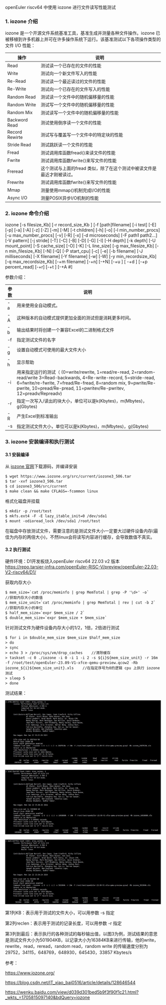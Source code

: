 openEuler riscv64 中使用 iozone 进行文件读写性能测试

### 1. iozone 介绍

iozone 是一个开源文件系统基准工具，基准生成并测量各种文件操作。iozone 已被移植到许多机器上并可在许多操作系统下运行。该基准测试以下各项操作类型的文件 I/O 性能：

| 操作           | 说明                                                         |
| -------------- | ------------------------------------------------------------ |
| Read           | 测试读一个已存在的文件的性能                                 |
| Write          | 测试向一个新文件写入的性能                                   |
| Re-Read        | 测试读一个最近读过的文件的性能                               |
| Re-Write       | 测试向一个已存在的文件写入的性能                             |
| Random Read    | 测试读一个文件中的随机偏移量的性能                           |
| Random Write   | 测试写一个文件中的随机偏移量的性能                           |
| Random Mix     | 测试读写一个文件中的随机偏移量的性能                         |
| Backword Read  | 测试使用倒序读一个文件的性能                                 |
| Record Rewirte | 测试写与覆盖写一个文件中的特定块的性能                       |
| Stride Read    | 测试跳跃读一个文件的性能                                     |
| Fread          | 测试调用库函数fread()来读文件的性能                          |
| Fwrite         | 测试调用库函数fwrite()来写文件的性能                         |
| Freread        | 这个测试与上面的fread 类似，除了在这个测试中被读文件是最近才刚被读过。 |
| Frewrite       | 测试调用库函数fwrite()来写文件的性能                         |
| Mmap           | 测量使用mmap()机制完成I/O的性能                              |
| Async I/O      | 测量POSIX异步I/O机制的性能                                   |

### 2. iozone 命令介绍

 iozone [-s filesize_Kb] [-r record_size_Kb ] [-f [path]filename] [-i test] [-E] [-p] [-a] [-A] [-z] [-Z] [-m] [-M] [-t children] [-h] [-o] [-l min_number_procs] [-u max_number_procs] [-v] [-R] [-x] [-d microseconds] [-F path1 path2...] [-V pattern] [-j stride] [-T] [-C] [-B] [-D] [-G] [-I] [-H depth] [-k depth] [-U mount_point] [-S cache_size] [-O] [-K] [-L line_size] [-g max_filesize_Kb] [-n min_filesize_Kb] [-N] [-Q] [-P start_cpu] [-c] [-e] [-b filename] [-J milliseconds] [-X filename] [-Y filename] [-w] [-W] [-y min_recordsize_Kb] [-q max_recordsize_Kb] [-+m filename] [-+n] [-+N] [-+u ] [ -+d ] [-+p percent_read] [-+r] [-+t ] [-+A #]

参数介绍：

| 参数 | 说明                                                         |
| ---- | ------------------------------------------------------------ |
| -a   | 用来使用全自动模式。                                         |
| -A   | 这种版本的自动模式提供更加全面的测试但是消耗更多时间。       |
| -b   | 输出结果时将创建一个兼容Excel的二进制格式文件                |
| -f   | 指定测试文件的名字                                           |
| -g   | 设置自动模式可使用的最大文件大小                             |
| -h   | 显示帮助                                                     |
| -i   | 用来指定运行的测试（ (0=write/rewrite, 1=read/re-read, 2=random-read/write 3=Read-backwards, 4=Re-write-record, 5=stride-read, 6=fwrite/re-fwrite, 7=fread/Re-fread, 8=random mix, 9=pwrite/Re-pwrite, 10=pread/Re-pread, 11=pwritev/Re-pwritev, 12=preadv/Repreadv) |
| -r   | 指定一次写入/读出的块大小，单位可以是k(Kbytes)，m(Mbytes)，g(Gbytes) |
| -R   | 产生Excel到标准输出                                          |
| -s   | 指定测试文件大小，单位可以是k(Kbytes)，m(Mbytes)，g(Gbytes)  |

### 3. iozone 安装编译和执行测试

#### 3.1 安装编译

从 [iozone 官网](https://www.iozone.org/)下载源码，并编译安装

````
$ wget https://www.iozone.org/src/current/iozone3_506.tar
$ tar -xvf iozone3_506.tar
$ cd iozone3_506/src/current
$ make clean && make CFLAGS=-fcommon linux
````

格式化磁盘并挂载

````
$ mkdir -p /root/test
$ mkfs.ext4 -F -E lazy_itable_init=0 /dev/sda1
$ mount -odioread_lock /dev/sda1 /root/test
````

在磁盘中存放测试文件，需要注意的是测试文件大小一定要大过硬件设备内存(最佳为内存的两倍大小)，不然linux会将读写内容进行缓存，会导致数值不真实。

#### 3.2 执行测试

硬件环境：D1开发板烧入openEuler riscv64 22.03 v2 版本 https://repo.tarsier-infra.com/openEuler-RISC-V/preview/openEuler-22.03-V2-riscv64/D1/

获取内存大小

````
$ mem_size=`cat /proc/meminfo | grep MemTotal | grep -P '\d+' -o`    //获取内存大小的数值
$ mem_size_unit=`cat /proc/meminfo | grep MemTotal | rev | cut -b 2`   //获取内存大小的单位
$ half_mem_size=`expr $mem_size / 2`
$ double_mem_size=`expr $mem_size + $mem_size`
````

针对测试文件为硬件设备内存大小的1/2，1倍，2倍进行测试

````
$ for i in $double_mem_size $mem_size $half_mem_size
> do
> sync
> echo 3 > /proc/sys/vm/drop_caches    //清除缓存
> taskset -c 0 ./iozone -i 0 -i 1 -i 2 -s ${i}${mem_size_unit} -r 16m -f /root/test/openEuler-23.09-V1-xfce-qemu-preview.qcow2 -Rb iozone_${i}${mem_size_unit}.xls    //在指定序号为0的逻辑 cpu 上执行 iozone 测试
> sleep 5
> done
````

测试结果：

![](../images/iozone-result1.jpg)

![](../images/iozone-result2.jpg)

![](../images/iozone-result3.jpg)

第1列KB：表示用于测试的文件大小，可以用参数 -s 指定

第2列reclen：表示用于测试的记录长度，可以用参数 -r 指定

第3列到最后：表示执行的各种测试的每秒输出值，以图3为例，测试结果的意思是测试文件大小为501904KB，以记录大小为16384KB来进行传输，他的write，rewrite，read，reread，random read，random write 的传输速度分别为29752，34115，648769，648930，645430，33857 Kbytes/s



参考：

https://www.iozone.org/

https://blog.csdn.net/IT_xiao_bai0516/article/details/128646544

https://wenku.baidu.com/view/d039d301bed5b9f3f90f1c21.html?_wkts_=1705815097140&bdQuery=iozone
